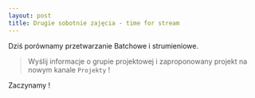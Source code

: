 ```yaml
---
layout: post
title: Drugie sobotnie zajęcia - time for stream 
---
```


Dziś porównamy przetwarzanie Batchowe i strumieniowe.

> Wyślij informacje o grupie projektowej i zaproponowany projekt na nowym kanale `Projekty` !

Zaczynamy !
